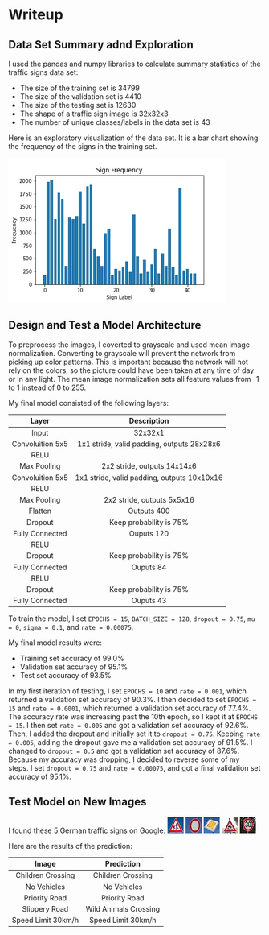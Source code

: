 [//]: # (Image References)
[image1]: ./writeup_images/bar_chart.jpg "Bar Chart"
[image2]: ./Test_images/children_crossing.jpg "Children Crossing Sign"
[image3]: ./Test_images/no_vehicles.jpg "No Vehicles Sign"
[image4]: ./Test_images/priority_road.jpg "Priority Road Sign"
[image5]: ./Test_images/slippery_road.jpg "Slippery Road Sign"
[image6]: ./Test_images/speed_limit.jpg "Speed Limit 30km/h Sign"

# Writeup
## Data Set Summary adnd Exploration
I used the pandas and numpy libraries to calculate summary statistics of the traffic signs data set:
* The size of the training set is 34799
* The size of the validation set is 4410
* The size of the testing set is 12630
* The shape of a traffic sign image is 32x32x3
* The number of unique classes/labels in the data set is 43

Here is an exploratory visualization of the data set. It is a bar chart showing the frequency of the signs in the training set.

![alt text][image1]

## Design and Test a Model Architecture
To preprocess the images, I coverted to grayscale and used mean image normalization. Converting to grayscale will prevent the network from picking up color patterns. This is important because the network will not rely on the colors, so the picture could have been taken at any time of day or in any light. The mean image normalization sets all feature values from -1 to 1 instead of 0 to 255.  

My final model consisted of the following layers:

| Layer                 | Description                                        | 
|:---------------------:|:--------------------------------------------------:| 
| Input                 | 32x32x1                                            |
| Convoluition 5x5      | 1x1 stride, valid padding, outputs 28x28x6         |
| RELU                  |                                                    |
| Max Pooling           | 2x2 stride, outputs 14x14x6                        |
| Convoluition 5x5      | 1x1 stride, valid padding, outputs 10x10x16        |
| RELU                  |                                                    |
| Max Pooling           | 2x2 stride, outputs 5x5x16                         |
| Flatten               | Outputs 400                                        |
| Dropout               | Keep probability is 75%                            |
| Fully Connected       | Ouputs 120                                         |
| RELU                  |                                                    |
| Dropout               | Keep probability is 75%                            |
| Fully Connected       | Ouputs 84                                          |
| RELU                  |                                                    |
| Dropout               | Keep probability is 75%                            |
| Fully Connected       | Ouputs 43                                          |

To train the model, I set `EPOCHS = 15`, `BATCH_SIZE = 128`, `dropout = 0.75`, `mu = 0`, `sigma = 0.1`, and `rate = 0.00075`.

My final model results were:
* Training set accuracy of 99.0%
* Validation set accuracy of 95.1%
* Test set accuracy of 93.5%

In my first iteration of testing, I set `EPOCHS = 10` and `rate = 0.001`, which returned a validation set accuracy of 90.3%. I then decided to set `EPOCHS = 15` and `rate = 0.0001`, which returned a validation set accuracy of 77.4%. The accuracy rate was increasing past the 10th epoch, so I kept it at `EPOCHS = 15`. I then set `rate = 0.005` and got a validation set accuracy of 92.6%. Then, I added the dropout and initially set it to `dropout = 0.75`. Keeping `rate = 0.005`, adding the dropout gave me a validation set accuracy of 91.5%. I changed to `dropout = 0.5` and got a validation set accuracy of 87.6%. Because my accuracy was dropping, I decided to reverse some of my steps. I set `dropout = 0.75` and `rate = 0.00075`, and got a final validation set accuracy of 95.1%.

## Test Model on New Images
I found these 5 German traffic signs on Google:
![alt text][image2]
![alt text][image3]
![alt text][image4]
![alt text][image5]
![alt text][image6]

Here are the results of the prediction:

| Image              | Prediction            | 
|:------------------:|:---------------------:| 
| Children Crossing  | Children Crossing     |
| No Vehicles        | No Vehicles           |
| Priority Road      | Priority Road         |
| Slippery Road      | Wild Animals Crossing |
| Speed Limit 30km/h | Speed Limit 30km/h    |













